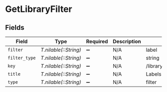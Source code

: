 # GetLibraryFilter


## Fields

| Field                     | Type                      | Required                  | Description               | Example                   |
| ------------------------- | ------------------------- | ------------------------- | ------------------------- | ------------------------- |
| `filter`                  | *T.nilable(::String)*     | :heavy_minus_sign:        | N/A                       | label                     |
| `filter_type`             | *T.nilable(::String)*     | :heavy_minus_sign:        | N/A                       | string                    |
| `key`                     | *T.nilable(::String)*     | :heavy_minus_sign:        | N/A                       | /library/sections/1/label |
| `title`                   | *T.nilable(::String)*     | :heavy_minus_sign:        | N/A                       | Labels                    |
| `type`                    | *T.nilable(::String)*     | :heavy_minus_sign:        | N/A                       | filter                    |